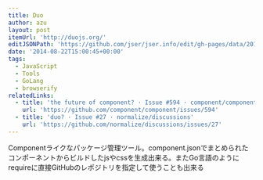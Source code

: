 ```yaml
---
title: Duo
author: azu
layout: post
itemUrl: 'http://duojs.org/'
editJSONPath: 'https://github.com/jser/jser.info/edit/gh-pages/data/2014/08/index.json'
date: '2014-08-22T15:00:45+00:00'
tags:
  - JavaScript
  - Tools
  - GoLang
  - browserify
relatedLinks:
  - title: 'the future of component? · Issue #594 · component/component'
    url: 'https://github.com/component/component/issues/594'
  - title: 'duo? · Issue #27 · normalize/discussions'
    url: 'https://github.com/normalize/discussions/issues/27'
---
```

Componentライクなパッケージ管理ツール。component.jsonでまとめられたコンポーネントからビルドしたjsやcssを生成出来る。またGo言語のようにrequireに直接GitHubのレポジトリを指定して使うことも出来る
